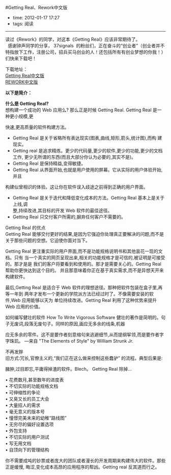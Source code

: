 #Getting Real、Rework中文版
 
- time: 2012-01-17 17:27
- tags: 阅读

---
<p>读过《Rework》的同学，对这本《Getting Real》应该非常期待了。<br>&nbsp; 感谢钟声同学的分享，&nbsp;37signals &nbsp;的粉丝们，正在奋斗的“创业者”（创业者并不特指放下工作，注册公司，招兵买马创业的人！还包括所有有创业梦想的你我！）们快来下载吧！</p><p>下载地址：<br>    <a href="http://rrurl.cn/6gt0ah " target="_blank">Getting Real中文版</a>    <br>    <a href="http://rrurl.cn/tn4pgz " target="_blank">REWORK中文版</a></p><p>    <strong>以下是简介：</strong></p><p>    <strong>什么是 Getting Real?</strong>    <br>想构建一个成功的 Web 应用么? 那么正是时候 Getting Real. Getting Real 是一种更小规模,更</p>快速,更高质量的软件构建方法。<ul>    <li>Getting Real 是关于省略所有表达现实(图表,曲线,矩形,箭头,统计图),而构 建现实。  </li>    <li>Getting real 是追求精炼。更少的代码量,更少的软件,更少的功能,更少的文档工作, 更少无所谓的东西(而且大部分你认为必要的,其实不是)。  </li>    <li>Getting Real 是保持精益,变得敏捷。  </li>    <li>Getting Real 从界面开始,也就是用户使用的屏幕。它从实际的用户体验开始,并且 </li></ul>构建似曾相识的体验。这让你在软件误入歧途之前得到正确的用户界面。<ul>    <li>Getting Real 是关于迭代和降低变化成本的方法。Getting Real 基本上是关于上线,调<br>整,持续改进,其目标的开发 Web 软件的最佳途径。</li>     <li>Getting Real 只交付客户所需的,摒弃任何客户不需要的。</li></ul> Getting Real 的优点<br>Getting Real 能够交付更好的结果,是因为它强迫你处理真正要解决的问题,而不是关于那些问题的空想。它迫使你面对当下。<p>Getting Real 更注重实际的用户界面,而不是功能规格说明书和其他昙花一现的文档。只有 当一个真实的网页呈现出来,相关的功能规格才是可信的,被证明是可接受 的。那才是是 我们的客户将要看到和使用的。那才是需要关心的。Getting Real 帮助你更快达到这个目的。 并且那意味着你正在基于真实需求,而不是异想天开来构建软件。</p><p>最后,Getting Real 是适合于 Web 软件的理想途径。那种把软件包装在盒子里,再等一年到 两年才发布一个更新的学院派方法已经过时了。不像需要安装的软件,Web 应用能够以天为 单位持续改进。Getting Real 利用了这种优势来提升 Web 应用的价值。</p><p>如何编写健壮的软件 How To Write Vigorous Software 健壮的著作是简明的。句子无废词,段落无废句子。同样的原因,画应无多余的线条,机器</p><p>应无多余的零件。这不是要作者刻意缩句来逃避细节,从而提纲挈领,而是要作者字字珠玑。 —来自 "The Elements of Style" by William Strunk Jr.</p><p>不再发胖<br>旧方式:冗长,官僚主义的,“我们正在这么做来控制这些蠢驴” 的流程。典型后果是:</p><p>臃肿,过目即忘,平庸得掉渣的软件。Blech。 Getting Real 除掉...</p><p>• 花费数月,甚至数年的进度表<br>• 不切实际的功能规格文档<br>• 可伸缩性的争论<br>• 又臭又长的员工大会<br>• 大量招人的需求<br>• 毫无意义的版本号<br>• 憧憬完美未来的幼稚“路线图”<br>• 无穷尽的偏好设置选项<br>• 外包支持<br>• 不切实际的用户测试<br>• 写无用文档<br>• 自顶向下的管理结构</p><p>你不需要成吨的钞票或者庞大的团队或者漫长的开发周期来构建伟大的软件。那些正是缓慢, 晦涩,变化成本高昂的应用程序的帮凶。Getting real 反其道而行之。</p>
